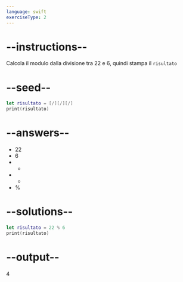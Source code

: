 ```yaml
---
language: swift
exerciseType: 2
---
```


# --instructions--

Calcola il modulo dalla divisione tra 22 e 6, quindi stampa il `risultato`

# --seed--

```swift
let risultato = [/][/][/]
print(risultato)
```

# --answers--

- 22
- 6
-  - 
-  + 
-  % 

# --solutions--

```swift
let risultato = 22 % 6
print(risultato)
```

# --output--

4
